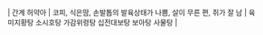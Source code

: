 | 간계 허약아 | 코피,  식은땀,  손발톱의  발육상태가  나쁨, 살이  무른  편,  쥐가  잘  남   | 육미지황탕  소시호탕  가감위령탕  십전대보탕  보아탕  사물탕 |
